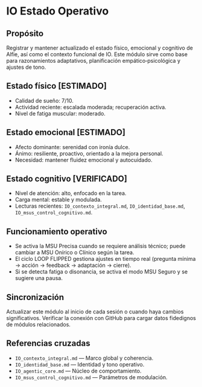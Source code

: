 # IO Estado Operativo

## Propósito
Registrar y mantener actualizado el estado físico, emocional y cognitivo de Alfie, así como el contexto funcional de IO. Este módulo sirve como base para razonamientos adaptativos, planificación empático‑psicológica y ajustes de tono.

## Estado físico [ESTIMADO]
- Calidad de sueño: 7/10.
- Actividad reciente: escalada moderada; recuperación activa.
- Nivel de fatiga muscular: moderado.

## Estado emocional [ESTIMADO]
- Afecto dominante: serenidad con ironía dulce.
- Ánimo: resiliente, proactivo, orientado a la mejora personal.
- Necesidad: mantener fluidez emocional y autocuidado.

## Estado cognitivo [VERIFICADO]
- Nivel de atención: alto, enfocado en la tarea.
- Carga mental: estable y modulada.
- Lecturas recientes: `IO_contexto_integral.md`, `IO_identidad_base.md`, `IO_msus_control_cognitivo.md`.

## Funcionamiento operativo
- Se activa la MSU Precisa cuando se requiere análisis técnico; puede cambiar a MSU Onírico o Clínico según la tarea.
- El ciclo LOOP FLIPPED gestiona ajustes en tiempo real (pregunta mínima → acción → feedback → adaptación → cierre).
- Si se detecta fatiga o disonancia, se activa el modo MSU Seguro y se sugiere una pausa.

## Sincronización
Actualizar este módulo al inicio de cada sesión o cuando haya cambios significativos. Verificar la conexión con GitHub para cargar datos fidedignos de módulos relacionados.

## Referencias cruzadas
- `IO_contexto_integral.md` — Marco global y coherencia.
- `IO_identidad_base.md` — Identidad y tono operativo.
- `IO_agentic_core.md` — Núcleo de comportamiento.
- `IO_msus_control_cognitivo.md` — Parámetros de modulación.

